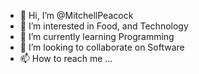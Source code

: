 - 👋 Hi, I’m @MitchellPeacock
- 👀 I’m interested in Food, and Technology
- 🌱 I’m currently learning Programming 
- 💞️ I’m looking to collaborate on Software
- 📫 How to reach me ...

<!---
MitchellPeacock/MitchellPeacock is a ✨ special ✨ repository because its `README.md` (this file) appears on your GitHub profile.
You can click the Preview link to take a look at your changes.
--->
